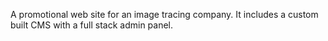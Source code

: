 A promotional web site for an image tracing company. It includes a custom built
CMS with a full stack admin panel.

